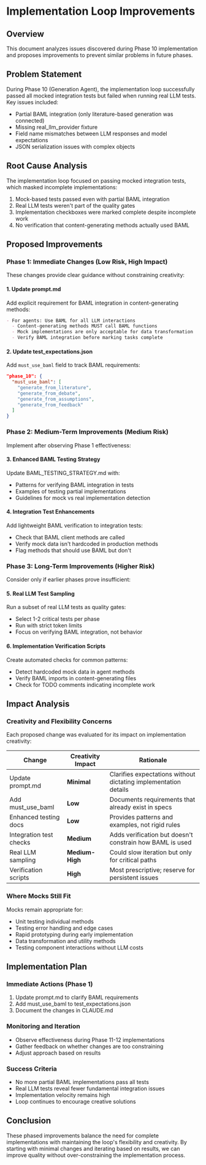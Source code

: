 # Implementation Loop Improvements

## Overview
This document analyzes issues discovered during Phase 10 implementation and proposes improvements to prevent similar problems in future phases.

## Problem Statement
During Phase 10 (Generation Agent), the implementation loop successfully passed all mocked integration tests but failed when running real LLM tests. Key issues included:
- Partial BAML integration (only literature-based generation was connected)
- Missing real_llm_provider fixture
- Field name mismatches between LLM responses and model expectations
- JSON serialization issues with complex objects

## Root Cause Analysis
The implementation loop focused on passing mocked integration tests, which masked incomplete implementations:
1. Mock-based tests passed even with partial BAML integration
2. Real LLM tests weren't part of the quality gates
3. Implementation checkboxes were marked complete despite incomplete work
4. No verification that content-generating methods actually used BAML

## Proposed Improvements

### Phase 1: Immediate Changes (Low Risk, High Impact)
These changes provide clear guidance without constraining creativity:

#### 1. Update prompt.md
Add explicit requirement for BAML integration in content-generating methods:
```markdown
- For agents: Use BAML for all LLM interactions
  - Content-generating methods MUST call BAML functions
  - Mock implementations are only acceptable for data transformation
  - Verify BAML integration before marking tasks complete
```

#### 2. Update test_expectations.json
Add `must_use_baml` field to track BAML requirements:
```json
"phase_10": {
  "must_use_baml": [
    "generate_from_literature",
    "generate_from_debate", 
    "generate_from_assumptions",
    "generate_from_feedback"
  ]
}
```

### Phase 2: Medium-Term Improvements (Medium Risk)
Implement after observing Phase 1 effectiveness:

#### 3. Enhanced BAML Testing Strategy
Update BAML_TESTING_STRATEGY.md with:
- Patterns for verifying BAML integration in tests
- Examples of testing partial implementations
- Guidelines for mock vs real implementation detection

#### 4. Integration Test Enhancements
Add lightweight BAML verification to integration tests:
- Check that BAML client methods are called
- Verify mock data isn't hardcoded in production methods
- Flag methods that should use BAML but don't

### Phase 3: Long-Term Improvements (Higher Risk)
Consider only if earlier phases prove insufficient:

#### 5. Real LLM Test Sampling
Run a subset of real LLM tests as quality gates:
- Select 1-2 critical tests per phase
- Run with strict token limits
- Focus on verifying BAML integration, not behavior

#### 6. Implementation Verification Scripts
Create automated checks for common patterns:
- Detect hardcoded mock data in agent methods
- Verify BAML imports in content-generating files
- Check for TODO comments indicating incomplete work

## Impact Analysis

### Creativity and Flexibility Concerns
Each proposed change was evaluated for its impact on implementation creativity:

| Change | Creativity Impact | Rationale |
|--------|------------------|-----------|
| Update prompt.md | **Minimal** | Clarifies expectations without dictating implementation details |
| Add must_use_baml | **Low** | Documents requirements that already exist in specs |
| Enhanced testing docs | **Low** | Provides patterns and examples, not rigid rules |
| Integration test checks | **Medium** | Adds verification but doesn't constrain how BAML is used |
| Real LLM sampling | **Medium-High** | Could slow iteration but only for critical paths |
| Verification scripts | **High** | Most prescriptive; reserve for persistent issues |

### Where Mocks Still Fit
Mocks remain appropriate for:
- Unit testing individual methods
- Testing error handling and edge cases
- Rapid prototyping during early implementation
- Data transformation and utility methods
- Testing component interactions without LLM costs

## Implementation Plan

### Immediate Actions (Phase 1)
1. Update prompt.md to clarify BAML requirements
2. Add must_use_baml to test_expectations.json
3. Document the changes in CLAUDE.md

### Monitoring and Iteration
- Observe effectiveness during Phase 11-12 implementations
- Gather feedback on whether changes are too constraining
- Adjust approach based on results

### Success Criteria
- No more partial BAML implementations pass all tests
- Real LLM tests reveal fewer fundamental integration issues
- Implementation velocity remains high
- Loop continues to encourage creative solutions

## Conclusion
These phased improvements balance the need for complete implementations with maintaining the loop's flexibility and creativity. By starting with minimal changes and iterating based on results, we can improve quality without over-constraining the implementation process.